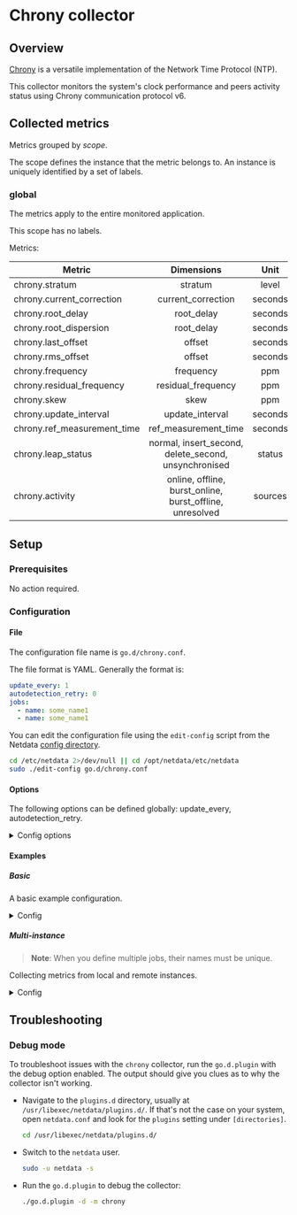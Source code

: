 # Chrony collector

## Overview

[Chrony](https://chrony.tuxfamily.org/) is a versatile implementation of the Network Time Protocol (NTP).

This collector monitors the system's clock performance and peers activity status using Chrony communication protocol v6.

## Collected metrics

Metrics grouped by *scope*.

The scope defines the instance that the metric belongs to. An instance is uniquely identified by a set of labels.

### global

The metrics apply to the entire monitored application.

This scope has no labels.

Metrics:

| Metric                      |                        Dimensions                        |  Unit   |
|-----------------------------|:--------------------------------------------------------:|:-------:|
| chrony.stratum              |                         stratum                          |  level  |
| chrony.current_correction   |                    current_correction                    | seconds |
| chrony.root_delay           |                        root_delay                        | seconds |
| chrony.root_dispersion      |                        root_delay                        | seconds |
| chrony.last_offset          |                          offset                          | seconds |
| chrony.rms_offset           |                          offset                          | seconds |
| chrony.frequency            |                        frequency                         |   ppm   |
| chrony.residual_frequency   |                    residual_frequency                    |   ppm   |
| chrony.skew                 |                           skew                           |   ppm   |
| chrony.update_interval      |                     update_interval                      | seconds |
| chrony.ref_measurement_time |                   ref_measurement_time                   | seconds |
| chrony.leap_status          |   normal, insert_second, delete_second, unsynchronised   | status  |
| chrony.activity             | online, offline, burst_online, burst_offline, unresolved | sources |

## Setup

### Prerequisites

No action required.

### Configuration

#### File

The configuration file name is `go.d/chrony.conf`.

The file format is YAML. Generally the format is:

```yaml
update_every: 1
autodetection_retry: 0
jobs:
  - name: some_name1
  - name: some_name1
```

You can edit the configuration file using the `edit-config` script from the
Netdata [config directory](https://github.com/netdata/netdata/blob/master/docs/configure/nodes.md#the-netdata-config-directory).

```bash
cd /etc/netdata 2>/dev/null || cd /opt/netdata/etc/netdata
sudo ./edit-config go.d/chrony.conf
```

#### Options

The following options can be defined globally: update_every, autodetection_retry.

<details>
<summary>Config options</summary>

|        Name         | Description                                                        |    Default    | Required |
|:-------------------:|--------------------------------------------------------------------|:-------------:|:--------:|
|    update_every     | Data collection frequency.                                         |       5       |          |
| autodetection_retry | Re-check interval in seconds. Zero means not to schedule re-check. |       0       |          |
|       address       | Server address. The format is IP:PORT.                             | 127.0.0.1:323 |   yes    |
|       timeout       | Connection timeout. Zero means no timeout.                         |       1       |          |

</details>

#### Examples

##### Basic

A basic example configuration.
<details>
<summary>Config</summary>

```yaml
jobs:
  - name: local
    address: 127.0.0.1:323
```

</details>

##### Multi-instance

> **Note**: When you define multiple jobs, their names must be unique.

Collecting metrics from local and remote instances.

<details>
<summary>Config</summary>

```yaml
jobs:
  - name: local
    address: 127.0.0.1:323

  - name: remote
    address: 192.0.2.1:323
```

</details>

## Troubleshooting

### Debug mode

To troubleshoot issues with the `chrony` collector, run the `go.d.plugin` with the debug option enabled. The output
should give you clues as to why the collector isn't working.

- Navigate to the `plugins.d` directory, usually at `/usr/libexec/netdata/plugins.d/`. If that's not the case on
  your system, open `netdata.conf` and look for the `plugins` setting under `[directories]`.

  ```bash
  cd /usr/libexec/netdata/plugins.d/
  ```

- Switch to the `netdata` user.

  ```bash
  sudo -u netdata -s
  ```

- Run the `go.d.plugin` to debug the collector:

  ```bash
  ./go.d.plugin -d -m chrony
  ```

